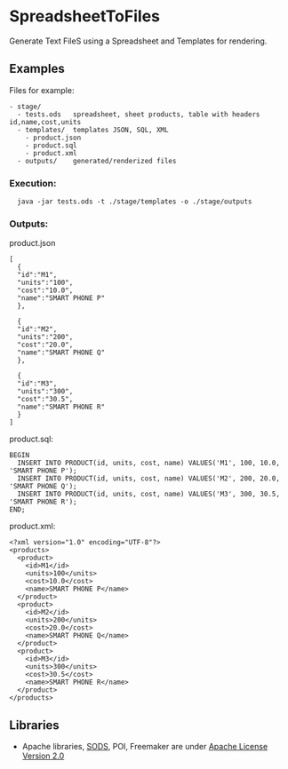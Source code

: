 # SpreadsheetToFiles
Generate Text FileS using a Spreadsheet and Templates for rendering.

## Examples
Files for example:
```
- stage/
  - tests.ods   spreadsheet, sheet products, table with headers id,name,cost,units
  - templates/  templates JSON, SQL, XML
    - product.json
    - product.sql
    - product.xml
  - outputs/    generated/renderized files
```

### Execution:
```
  java -jar tests.ods -t ./stage/templates -o ./stage/outputs
```
### Outputs:

product.json
```
[
  {
  "id":"M1", 
  "units":"100",
  "cost":"10.0",
  "name":"SMART PHONE P"
  },

  {
  "id":"M2", 
  "units":"200",
  "cost":"20.0",
  "name":"SMART PHONE Q"
  },

  {
  "id":"M3", 
  "units":"300",
  "cost":"30.5",
  "name":"SMART PHONE R"
  }
]
```

product.sql:
```
BEGIN
  INSERT INTO PRODUCT(id, units, cost, name) VALUES('M1', 100, 10.0, 'SMART PHONE P');
  INSERT INTO PRODUCT(id, units, cost, name) VALUES('M2', 200, 20.0, 'SMART PHONE Q');
  INSERT INTO PRODUCT(id, units, cost, name) VALUES('M3', 300, 30.5, 'SMART PHONE R');
END;
```

product.xml:
```
<?xml version="1.0" encoding="UTF-8"?>
<products>
  <product>
    <id>M1</id>
    <units>100</units>
    <cost>10.0</cost>
    <name>SMART PHONE P</name>
  </product>
  <product>
    <id>M2</id>
    <units>200</units>
    <cost>20.0</cost>
    <name>SMART PHONE Q</name>
  </product>
  <product>
    <id>M3</id>
    <units>300</units>
    <cost>30.5</cost>
    <name>SMART PHONE R</name>
  </product>
</products>
```

## Libraries
- Apache libraries, [SODS](https://github.com/miachm/SODS), POI, Freemaker are under [Apache License Version 2.0](lib/LICENSE)
